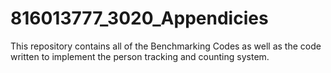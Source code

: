 # 816013777_3020_Appendicies
This repository contains all of the Benchmarking Codes as well as the code written to implement the person tracking and counting system.
